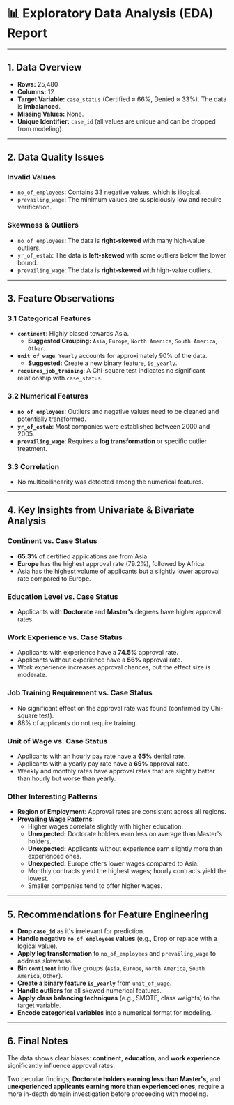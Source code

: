 # 📊 Exploratory Data Analysis (EDA) Report

---

## 1. Data Overview

* **Rows:** 25,480
* **Columns:** 12
* **Target Variable:** `case_status` (Certified ≈ 66%, Denied ≈ 33%). The data is **imbalanced**.
* **Missing Values:** None.
* **Unique Identifier:** `case_id` (all values are unique and can be dropped from modeling).

---

## 2. Data Quality Issues

### Invalid Values
* `no_of_employees`: Contains 33 negative values, which is illogical.
* `prevailing_wage`: The minimum values are suspiciously low and require verification.

### Skewness & Outliers
* `no_of_employees`: The data is **right-skewed** with many high-value outliers.
* `yr_of_estab`: The data is **left-skewed** with some outliers below the lower bound.
* `prevailing_wage`: The data is **right-skewed** with high-value outliers.

---

## 3. Feature Observations

### 3.1 Categorical Features

* **`continent`**: Highly biased towards Asia.
    * **Suggested Grouping:** `Asia`, `Europe`, `North America`, `South America`, `Other`.
* **`unit_of_wage`**: `Yearly` accounts for approximately 90% of the data.
    * **Suggested:** Create a new binary feature, `is_yearly`.
* **`requires_job_training`**: A Chi-square test indicates no significant relationship with `case_status`.

### 3.2 Numerical Features

* **`no_of_employees`**: Outliers and negative values need to be cleaned and potentially transformed.
* **`yr_of_estab`**: Most companies were established between 2000 and 2005.
* **`prevailing_wage`**: Requires a **log transformation** or specific outlier treatment.

### 3.3 Correlation
* No multicollinearity was detected among the numerical features.

---

## 4. Key Insights from Univariate & Bivariate Analysis

### Continent vs. Case Status
* **65.3%** of certified applications are from Asia.
* **Europe** has the highest approval rate (79.2%), followed by Africa.
* Asia has the highest volume of applicants but a slightly lower approval rate compared to Europe.

### Education Level vs. Case Status
* Applicants with **Doctorate** and **Master's** degrees have higher approval rates.

### Work Experience vs. Case Status
* Applicants with experience have a **74.5%** approval rate.
* Applicants without experience have a **56%** approval rate.
* Work experience increases approval chances, but the effect size is moderate.

### Job Training Requirement vs. Case Status
* No significant effect on the approval rate was found (confirmed by Chi-square test).
* 88% of applicants do not require training.

### Unit of Wage vs. Case Status
* Applicants with an hourly pay rate have a **65%** denial rate.
* Applicants with a yearly pay rate have a **69%** approval rate.
* Weekly and monthly rates have approval rates that are slightly better than hourly but worse than yearly.

### Other Interesting Patterns
* **Region of Employment**: Approval rates are consistent across all regions.
* **Prevailing Wage Patterns**:
    * Higher wages correlate slightly with higher education.
    * **Unexpected:** Doctorate holders earn less on average than Master's holders.
    * **Unexpected:** Applicants without experience earn slightly more than experienced ones.
    * **Unexpected:** Europe offers lower wages compared to Asia.
    * Monthly contracts yield the highest wages; hourly contracts yield the lowest.
    * Smaller companies tend to offer higher wages.

---

## 5. Recommendations for Feature Engineering

* **Drop `case_id`** as it's irrelevant for prediction.
* **Handle negative `no_of_employees` values** (e.g., Drop or replace with a logical value).
* **Apply log transformation** to `no_of_employees` and `prevailing_wage` to address skewness.
* **Bin `continent`** into five groups (`Asia`, `Europe`, `North America`, `South America`, `Other`).
* **Create a binary feature `is_yearly`** from `unit_of_wage`.
* **Handle outliers** for all skewed numerical features.
* **Apply class balancing techniques** (e.g., SMOTE, class weights) to the target variable.
* **Encode categorical variables** into a numerical format for modeling.

---

## 6. Final Notes

The data shows clear biases: **continent**, **education**, and **work experience** significantly influence approval rates.

Two peculiar findings, **Doctorate holders earning less than Master's**, and **unexperienced applicants earning more than experienced ones**, require a more in-depth domain investigation before proceeding with modeling.

